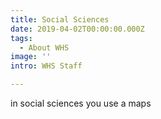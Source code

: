 ```yaml
---
title: Social Sciences
date: 2019-04-02T00:00:00.000Z
tags:
  - About WHS
image: ''
intro: WHS Staff

---
```

in social sciences you use a maps